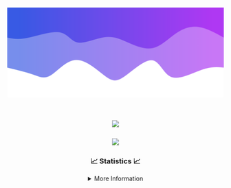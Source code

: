![Header](./IMG_4001.png)
<div align="center">

<h1 align="center">
  <a href="https://git.io/typing-svg">
    <img src="https://readme-typing-svg.herokuapp.com/?lines=Welcome+to+my+profile!+👋;JavaScript+developer.;&center=true&size=25">
  </a>
</h1>

<p align="center">
  <img src="https://lanyard.cnrad.dev/api/624702585596805130" />
</p>

### 📈 Statistics 📈
<details>
    <summary>More Information</summary>
    <br/>

<!--START_SECTION:waka-->
![Code Time](http://img.shields.io/badge/Code%20Time-82%20hrs%2034%20mins-blue)

![Profile Views](http://img.shields.io/badge/Profile%20Views-0-blue)

**🐱 My GitHub Data** 

> 📦 2.0 kB Used in GitHub's Storage 
 > 
> 🏆 3 Contributions in the Year 2024
 > 
> 🚫 Not Opted to Hire
 > 
> 📜 5 Public Repositories 
 > 
> 🔑 1 Private Repositories 
 > 
**I'm an Early 🐤** 

```text
🌞 Morning                115 commits         ███░░░░░░░░░░░░░░░░░░░░░░   13.31 % 
🌆 Daytime                348 commits         ██████████░░░░░░░░░░░░░░░   40.28 % 
🌃 Evening                358 commits         ██████████░░░░░░░░░░░░░░░   41.44 % 
🌙 Night                  43 commits          █░░░░░░░░░░░░░░░░░░░░░░░░   04.98 % 
```
📅 **I'm Most Productive on Wednesday** 

```text
Monday                   103 commits         ███░░░░░░░░░░░░░░░░░░░░░░   11.92 % 
Tuesday                  127 commits         ████░░░░░░░░░░░░░░░░░░░░░   14.70 % 
Wednesday                162 commits         █████░░░░░░░░░░░░░░░░░░░░   18.75 % 
Thursday                 145 commits         ████░░░░░░░░░░░░░░░░░░░░░   16.78 % 
Friday                   121 commits         ████░░░░░░░░░░░░░░░░░░░░░   14.00 % 
Saturday                 82 commits          ██░░░░░░░░░░░░░░░░░░░░░░░   09.49 % 
Sunday                   124 commits         ████░░░░░░░░░░░░░░░░░░░░░   14.35 % 
```


📊 **This Week I Spent My Time On** 

```text
🕑︎ Time Zone: America/New_York

💬 Programming Languages: 
Java                     13 hrs 45 mins      ██████████████████████░░░   88.39 % 
Kotlin                   1 hr 8 mins         ██░░░░░░░░░░░░░░░░░░░░░░░   07.35 % 
YAML                     16 mins             ░░░░░░░░░░░░░░░░░░░░░░░░░   01.72 % 
XML                      14 mins             ░░░░░░░░░░░░░░░░░░░░░░░░░   01.54 % 
GitIgnore file           4 mins              ░░░░░░░░░░░░░░░░░░░░░░░░░   00.48 % 

🔥 Editors: 
IntelliJ                 15 hrs 33 mins      █████████████████████████   100.00 % 

🐱‍💻 Projects: 
HCTeams                  4 hrs 21 mins       ███████░░░░░░░░░░░░░░░░░░   28.04 % 
Mercury                  3 hrs 58 mins       ██████░░░░░░░░░░░░░░░░░░░   25.58 % 
SacredRIPOrganizationNEW 3 hrs 24 mins       █████░░░░░░░░░░░░░░░░░░░░   21.91 % 
Sodium                   2 hrs 49 mins       █████░░░░░░░░░░░░░░░░░░░░   18.15 % 
Unknown Project          16 mins             ░░░░░░░░░░░░░░░░░░░░░░░░░   01.78 % 

💻 Operating System: 
Windows                  15 hrs 33 mins      █████████████████████████   100.00 % 
```

**I Mostly Code in Java** 

```text
Java                     21 repos            ██████████████████████░░░   87.50 % 
JavaScript               2 repos             ██░░░░░░░░░░░░░░░░░░░░░░░   08.33 % 
C++                      1 repo              █░░░░░░░░░░░░░░░░░░░░░░░░   04.17 % 
```



**Timeline**

![Lines of Code chart](https://raw.githubusercontent.com/DevDipin/DevDipin/main/assets/bar_graph.png)


 Last Updated on 15/02/2024 10:10:56 UTC
<!--END_SECTION:waka-->

![Footer](./IMG_4002.png)